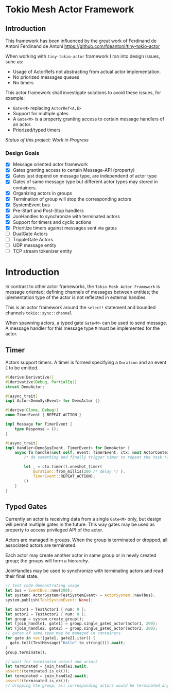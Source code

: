 # Tokio Mesh Actor Framework

## Introduction
This framework has been influenced by the great work of Ferdinand de Antoni
Ferdinand de Antoni https://github.com/fdeantoni/tiny-tokio-actor

When working with `tiny-tokio-actor` framework I ran into design issues, suhc as:
* Usage of ActorRefs not abstracting from actual actor implementation. 
* No priorized messages queues
* No timers

This actor framework shall investigate solutions to avoid these issues, for example:
* `Gate<M>` replacing `ActorRef<A,E>`
* Support for multiple gates
* A `Gate<M>` is a property granting access to certain message handlers of an actor.
* Priorized/typed timers

*Status of this project: Work in Progress*

### Design Goals

* [x] Message oriented actor framework
* [x] Gates granting access to certain Message-API (property)
* [x] Gates just depend on message type, are independend of actor type
* [x] Gates of same message type but different actor types may stored in containers. 
* [x] Organizing actors in groups
* [x] Termination of group will stop the corresponding actors
* [x] SystemEvent bus
* [x] Pre-Start and Post-Stop handlers
* [x] JonHandles to synchronize with terminated actors
* [x] Support for timers and cyclic actions
* [x] Prioritize timers against messages sent via gates
* [ ] DualGate Actors
* [ ] TrippleGate Actors
* [ ] UDP message entity
* [ ] TCP stream tokenizer entity

# Introduction

In contrast to other actor frameworks, the 
`Tokio Mesh Actor Framework` is message 
oriented; defining channels of messages between entities; 
the iplementation type of the actor is not reflected in external 
handles.

This is an actor framework around the `select!` statement
and bounded channels `tokio::sync::channel`

When spawning actors, a typed gate `Gate<M>` can be used to send message. 
A message handler for this message type `M` must be implemented for the actor.

## Timer
Actors support timers. A timer is formed specifying a  `Duration` and 
an event  `E` to be emitted.

```rust
#[derive(Derivative)]
#[derivative(Debug, PartialEq)]
struct DemoActor;

#[async_trait]
impl Actor<DemoSysEvent> for DemoActor {}

#[derive(Clone, Debug)]
enum TimerEvent { REPEAT_ACTION }

impl Message for TimerEvent {
    type Response = ();
}

#[async_trait]
impl Handler<DemoSysEvent, TimerEvent> for DemoActor {
    async fn handle(&mut self, event: TimerEvent, ctx: &mut ActorContext<DemoSysEvent, Self>) -> () {
        /* do something and finally trigger timer to repeat the task */

        let _ = ctx.timer().oneshot_timer(
            Duration::from_millis(200 /* delay */ ),
            TimerEvent::REPEAT_ACTION);
        ()
    }
}
```

## Typed Gates
Currently an actor is receiving data from a single `Gate<M>` only,
but design will permit multiple gates in the future. This way gates
may be used as property to access privileged API of the actor.

Actors are managed in groups. When the group is terminated or
dropped, all associated actors are terminated.

Each actor may create another actor in same group 
or in  newly created group; the groups will form a hierarchy.

JoinHandles may be used to synchronize with terminating 
actors and read their final state.

```rust
// test code demonstrating usage
let bus = EventBus::new(200);
let system: ActorSystem<TestSystemEvent> = ActorSystem::new(bus);
system.publish(TestSystemEvent::None);

let actor1 = TestActor1 { num: 0 };
let actor2 = TestActor2 { num: 0 };
let group = system.create_group();
let (join_handle1, gate1) = group.single_gated_actor(actor1, 200);
let (join_handle2, gate2) = group.single_gated_actor(actor2, 200);
// gates of same type may be managed in containers
for gate in vec![gate1, gate2].iter() {
  gate.tell(TestMessage("Hallo".to_string())).await;
}
group.terminate();

// wait for terminated actor1 and actor2
let terminated = join_handle1.await;
assert!(terminated.is_ok());
let terminated = join_handle2.await;
assert!(terminated.is_ok()); 
// dropping hte group, all corresponding actors would be terminated anyway 
```
